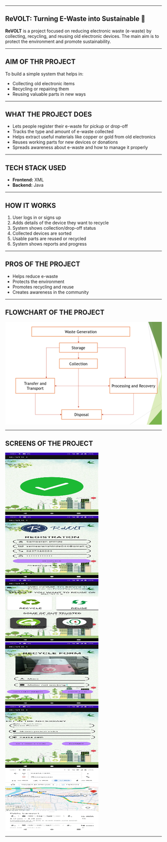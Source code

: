 --------------------------------------------------------------------------------------------------------------------------------------

## ReVOLT: Turning E-Waste into Sustainable 🌱

**ReVOLT** is a project focused on reducing electronic waste (e-waste) by collecting, recycling, and reusing old electronic devices. The main aim is to protect the environment and promote sustainability.

---------------------------------------------------------------------------------------------------------------------------------------

## AIM OF THR PROJECT

To build a simple system that helps in:

* Collecting old electronic items
* Recycling or repairing them
* Reusing valuable parts in new ways

---------------------------------------------------------------------------------------------------------------------------------------

## WHAT THE PROJECT DOES

* Lets people register their e-waste for pickup or drop-off
* Tracks the type and amount of e-waste collected
* Helps extract useful materials like copper or gold from old electronics
* Reuses working parts for new devices or donations
* Spreads awareness about e-waste and how to manage it properly

---------------------------------------------------------------------------------------------------------------------------------------

## TECH STACK USED

* **Frontend:** XML
* **Backend:** Java

---------------------------------------------------------------------------------------------------------------------------------------

## HOW IT WORKS

1. User logs in or signs up
2. Adds details of the device they want to recycle
3. System shows collection/drop-off status
4. Collected devices are sorted
5. Usable parts are reused or recycled
6. System shows reports and progress

---------------------------------------------------------------------------------------------------------------------------------------

## PROS OF THE PROJECT

* Helps reduce e-waste
* Protects the environment
* Promotes recycling and reuse
* Creates awareness in the community

---------------------------------------------------------------------------------------------------------------------------------------

## FLOWCHART OF THE PROJECT

![Flowchart](flowchart.png)

---------------------------------------------------------------------------------------------------------------------------------------

## SCREENS OF THE PROJECT

<img src="Project_1.jpg" alt="Project Screenshot 1" width="300" height="200">
<img src="Project_2.jpg" alt="Project Screenshot 2" width="300" height="200">
<img src="Project_3.jpg" alt="Project Screenshot 3" width="300" height="200">
<img src="Project_4.jpg" alt="Project Screenshot 4" width="300" height="200">
<img src="Project_5.jpg" alt="Project Screenshot 5" width="300" height="200">
<img src="Project_6.jpg" alt="Project Screenshot 6" width="300" height="200">

---------------------------------------------------------------------------------------------------------------------------------------